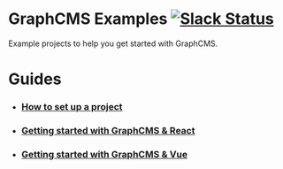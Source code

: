 # GraphCMS Examples [![Slack Status](https://slack.graphcms.com/badge.svg)](https://slack.graphcms.com)
Example projects to help you get started with GraphCMS.

# Guides
- ### [How to set up a project](https://graphcms.com/docs/getting-started/setting_up_the_project/)
- ### [Getting started with GraphCMS & React](https://graphcms.com/docs/getting-started/beginners_guide_with_react/)
- ### [Getting started with GraphCMS & Vue](https://graphcms.com/docs/getting-started/beginners_guide_with_vue/)

